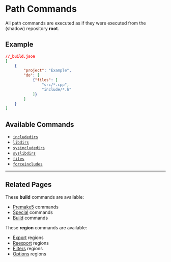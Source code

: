# Path Commands
All path commands are executed as if they were executed from the (shadow) repository **root**.

## Example
```json
//_build.json
[
    {
        "project": "Example",
        "do": [
            {"files": [
                "src/*.cpp",
                "include/*.h"
            ]}
        ]
    }
]
```

## Available Commands
* [`includedirs`](https://github.com/premake/premake-core/wiki/includedirs)
* [`libdirs`](https://github.com/premake/premake-core/wiki/libdirs)
* [`sysincludedirs`](https://github.com/premake/premake-core/wiki/sysincludedirs)
* [`syslibdirs`](https://github.com/premake/premake-core/wiki/syslibdirs)
* [`files`](https://github.com/premake/premake-core/wiki/files)
* [`forceincludes`](https://github.com/premake/premake-core/wiki/forceincludes)

----

## Related Pages
These **build** commands are available:  

* [Premake5](premake5) commands
* [Special](special) commands
* [Build](build) commands

These **region** commands are available:  

* [Export](../regions/export) regions
* [Reexport](../regions/reexport) regions
* [Filters](../regions/filters) regions
* [Options](../regions/options) regions